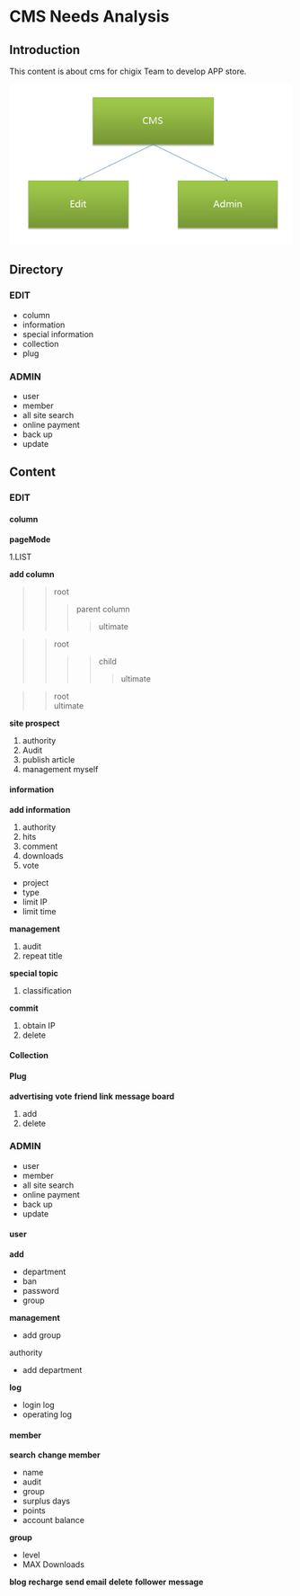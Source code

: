 # CMS Needs Analysis  

## Introduction  

This content is about cms for chigix Team to develop APP store.

![img](img/1.jpg)  

## Directory

### EDIT

* column  
* information  
* special information  
* collection  
* plug  

### ADMIN  

* user  
* member  
* all site search  
* online payment  
* back up  
* update 


## Content  

### EDIT

#### column  

**pageMode**

1.LIST

**add column**

>>root
>>>parent column
>>>>ultimate

>>root
>>>>child
>>>>>ultimate

>>root  
>>ultimate  

**site prospect**  

1. authority  
2. Audit  
3. publish article  
4. management myself  


#### information  

**add information**  

1. authority  
2. hits  
3. comment  
4. downloads
5. vote
* project
* type
* limit IP
* limit time

**management**

1. audit
2. repeat title

**special topic**

1. classification

**commit**

1. obtain IP
2. delete  

#### Collection
#### Plug

**advertising**
**vote**
**friend link**
**message board**
1. add
2. delete


### ADMIN  

* user
* member
* all site search
* online payment
* back up
* update

#### user

**add**

* department
* ban
* password
* group

**management**  

* add group

authority  

* add department

 **log**  

* login log
* operating log 

#### member  

 **search**
 **change member**

* name
* audit
* group
* surplus days
* points
* account balance

 **group**

* level
* MAX Downloads

 **blog**
 **recharge**
 **send email**
 **delete**
 **follower**
 **message**

